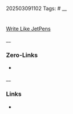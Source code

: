 202503091102
Tags: #
__
#
[Write Like JetPens](https://www.jetpens.com/blog/Free-Downloads-Printables-Coloring-Pages-Cursive-Worksheets-More/pt/484#JetPens%20Worksheets?utm_source=youtube&utm_medium=social&utm_campaign=20240307_how_to_write_like_jetpens)


__
### Zero-Links
-

__
### Links
- 

 
 